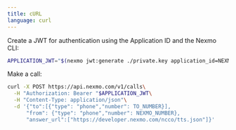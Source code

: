 ```yaml
---
title: cURL
language: curl
---
```


Create a JWT for authentication using the Application ID and the Nexmo CLI:

```bash
APPLICATION_JWT="$(nexmo jwt:generate ./private.key application_id=NEXMO_APPLICATION_ID)"
```

Make a call:

```bash
curl -X POST https://api.nexmo.com/v1/calls\
  -H "Authorization: Bearer "$APPLICATION_JWT\
  -H "Content-Type: application/json"\
  -d '{"to":[{"type": "phone","number": TO_NUMBER}],
      "from": {"type": "phone","number": NEXMO_NUMBER},
      "answer_url":["https://developer.nexmo.com/ncco/tts.json"]}'
```
